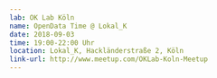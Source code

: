 ```yaml
---
lab: OK Lab Köln
name: OpenData Time @ Lokal_K
date: 2018-09-03
time: 19:00-22:00 Uhr
location: Lokal_K, Hackländerstraße 2, Köln
link-url: http://www.meetup.com/OKLab-Koln-Meetup
---
```

